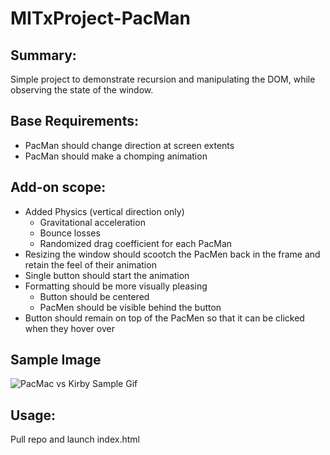 # MITxProject-PacMan
## Summary:
Simple project to demonstrate recursion and manipulating the DOM, while observing the state of the window. 

## Base Requirements:
- PacMan should change direction at screen extents
- PacMan should make a chomping animation

## Add-on scope:
- Added Physics (vertical direction only)
   - Gravitational acceleration
   - Bounce losses
   - Randomized drag coefficient for each PacMan
- Resizing the window should scootch the PacMen back in the frame and retain the feel of their animation
- Single button should start the animation
- Formatting should be more visually pleasing
   - Button should be centered
   - PacMen should be visible behind the button
- Button should remain on top of the PacMen so that it can be clicked when they hover over

## Sample Image
![PacMac vs Kirby Sample Gif](./sample.gif)

## Usage:
Pull repo and launch index.html
